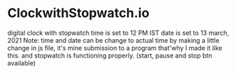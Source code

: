 # ClockwithStopwatch.io
digital clock with stopwatch
time is set to 12 PM IST 
date is set to 13 march, 2021
Note: time and date can be change to actual time by making a little change in js file, it's mine submission to a program that'why I made it like this.
and stopwatch is functioning properly. (start, pause and stop btn available)
